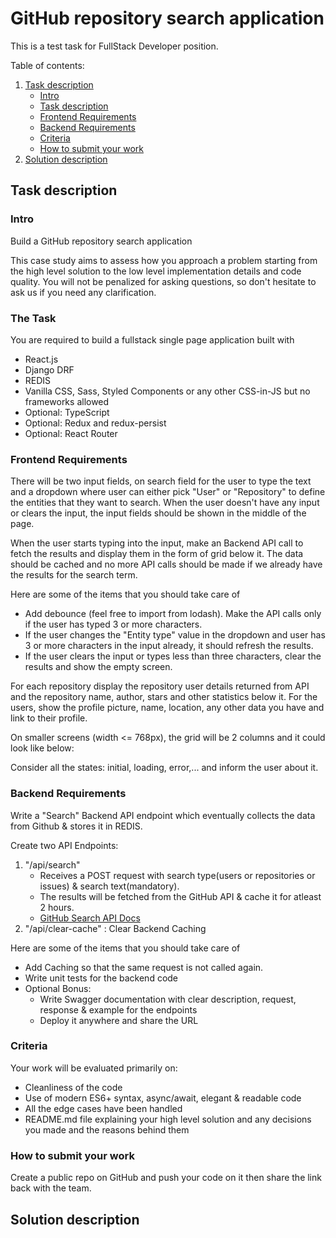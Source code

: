 # GitHub repository search application

This is a test task for FullStack Developer position.

Table of contents:
1. [Task description](#task-description)
    - [Intro](#intro)
    - [Task description](#the-task)
    - [Frontend Requirements](#frontend-requirements)
    - [Backend Requirements](#backend-requirements)
    - [Criteria](#criteria)
    - [How to submit your work](#how-to-submit-your-work)
2. [Solution description](#solution-description)


## Task description
### Intro
Build a GitHub repository search application

This case study aims to assess how you approach a problem starting from the high level solution to the low level implementation details and code quality. You will not be penalized for asking questions, so don't hesitate to ask us if you need any clarification.

### The Task

You are required to build a fullstack single page application built with
- React.js
- Django DRF
- REDIS
- Vanilla CSS, Sass, Styled Components or any other CSS-in-JS but no frameworks allowed
- Optional: TypeScript
- Optional: Redux and redux-persist
- Optional: React Router

### Frontend Requirements
There will be two input fields, on search field for the user to type the text and a dropdown where user can either pick "User" or "Repository" to define the entities that they want to search. When the user doesn't have any input or clears the input, the input fields should be shown in the middle of the page.

When the user starts typing into the input, make an Backend API call to fetch the results and display them in the form of grid below it. The data should be cached and no more API calls should be made if we already have the results for the search term.

Here are some of the items that you should take care of
- Add debounce (feel free to import from lodash). Make the API calls only if the user has typed 3 or more characters.
- If the user changes the "Entity type" value in the dropdown and user has 3 or more characters in the input already, it should refresh the results.
- If the user clears the input or types less than three characters, clear the results and show the empty screen.

For each repository display the repository user details returned from API and the repository name, author, stars and other statistics below it. For the users, show the profile picture, name, location, any other data you have and link to their profile.

On smaller screens (width <= 768px), the grid will be 2 columns and it could look like below:

Consider all the states: initial, loading, error,... and inform the user about it.

### Backend Requirements
Write a "Search" Backend API endpoint which eventually collects the data from Github & stores it in REDIS.

Create two API Endpoints:
1. "/api/search"
    - Receives a POST request with search type(users or repositories or issues) & search text(mandatory).
    - The results will be fetched from the GitHub API & cache it for atleast 2 hours.
    - [GitHub Search API Docs](https://docs.github.com/en/rest/search?apiVersion=2022-11-28)
2. "/api/clear-cache" : Clear Backend Caching

Here are some of the items that you should take care of
- Add Caching so that the same request is not called again.
- Write unit tests for the backend code
- Optional Bonus: 
    - Write Swagger documentation with clear description, request, response & example for the endpoints
    - Deploy it anywhere and share the URL

### Criteria
Your work will be evaluated primarily on:
- Cleanliness of the code
- Use of modern ES6+ syntax, async/await, elegant & readable code
- All the edge cases have been handled
- README.md file explaining your high level solution and any decisions you made and the reasons behind them

### How to submit your work

Create a public repo on GitHub and push your code on it then share the link back with the team.

## Solution description
